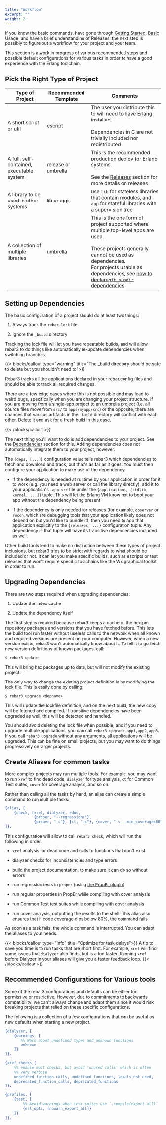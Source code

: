 ```yaml
---
title: "Workflow"
excerpt: ""
weight: 2
---
```


If you know the basic commands, have gone through [Getting Started](/docs/getting-started), [Basic Usage](/docs/basic-usage), and have a brief understanding of [Releases](/docs/releases), the next step is possibly to figure out a workflow for your project and your team.

This section is a work in progress of various recommended steps and possible default configurations for various tasks in order to have a good experience with the Erlang toolchain.

## Pick the Right Type of Project

|Type of Project|Recommended Template|Comments|
|----|----|----|
|A short script or util|escript|The user you distribute this to will need to have Erlang installed.<br><br>Dependencies in C are not trivially included nor redistributed|
|A full, self-contained, executable system|release or umbrella|This is the recommended production deploy for Erlang systems.<br><br>See the [Releases](/docs/releases) section for more details on releases|
|A library to be used in other systems|lib or app|use `lib` for stateless libraries that contain modules, and `app` for stateful libraries with a supervision tree|
|A collection of multiple libraries|umbrella|This is the one form of project supported where multiple top-level apps are used.<br><br>These projects generally cannot be used as dependencies.<br>For projects usable as dependencies, see [how to declare`git_subdir` dependencies](/docs/dependencies/#declaring-dependencies)|

## Setting up Dependencies

The basic configuration of a project should do at least two things:

1. Always track the `rebar.lock` file

2. Ignore the `_build` directory

Tracking the lock file will let you have repeatable builds, and will allow rebar3 to do things like automatically re-update dependencies when switching branches.

{{< blocks/callout type="warning" title="The _build directory should be safe to delete but you shouldn't need to">}}

Rebar3 tracks all the applications declared in your rebar.config files and should be able to track all required changes.

There are a few edge cases where this is not possible and may lead to weird bugs, specifically when you are changing your project structure. If you are moving from a single-app project to an umbrella project (i.e. all source files move from <code>src/</code> to <code>apps/myapp/src</code>) or the opposite, there are chances that various artifacts in the <code>_build</code> directory will conflict with each other. Delete it and ask for a fresh build in this case.

{{< /blocks/callout >}}

The next thing you'll want to do is add dependencies to your project. See the [Dependencies](/docs/dependencies) section for this. Adding dependencies does not automatically integrate them to your project, however.

The `{deps, [...]}` configuration value tells rebar3 which dependencies to fetch and download and track, but that's as far as it goes. You must then configure your application to make use of the dependency:

- If the dependency is needed at runtime by your application in order for it to work (e.g. you need a web server or call the library directly), add it to your application's `.app.src` file under the `{applications, [stdlib, kernel, ...]}` tuple. This will let the Erlang VM know not to boot your app without the dependency being present

- If the dependency is only needed for releases (for example, `observer` or `recon`, which are debugging tools that your application likely does not depend on but you'd like to bundle it), then you need to app that application explicitly to the `{releases, ...}` configuration tuple. Any dependency in that tuple will have its transitive dependencies included as well.

Other build tools tend to make no distinction between these types of project inclusions, but rebar3 tries to be strict with regards to what should be included or not. It can let you make specific builds, such as escripts or test releases that won't require specific toolchains like the Wx graphical toolkit in order to run.

## Upgrading Dependencies

There are two steps required when upgrading dependencies:

1. Update the index cache

2. Update the dependency itself

The first step is required because rebar3 keeps a cache of the hex.pm repository packages and versions that you have fetched before. This lets the build tool run faster without useless calls to the network when all known and required versions are present on your computer. However, when a new version exists, rebar3 won't automatically know about it. To tell it to go fetch new version definitions of known packages, call:

```shell
$ rebar3 update 
```

This will bring hex packages up to date, but will not modify the existing project.

The only way to change the existing project definition is by modifying the lock file. This is easily done by calling:

```shell
$ rebar3 upgrade <depname> 
```

This will update the lockfile definition, and on the next build, the new copy will be fetched and compiled. If transitive dependencies have been upgraded as well, this will be detected and handled.

You should avoid deleting the lock file when possible, and if you need to upgrade multiple applications, you can call `rebar3 upgrade app1,app2,app3`. If you call `rebar3 upgrade` without any arguments, all applications will be upgraded. This can be fine on small projects, but you may want to do things progressively on larger projects.

## Create Aliases for common tasks

More complex projects may run multiple tools. For example, you may want to run `xref` to find dead code, `dialyzer` for type analysis, `ct` for Common Test suites, `cover` for coverage analysis, and so on.

Rather than calling all the tasks by hand, an alias can create a simple command to run multiple tasks:

```erlang
{alias, [
    {check, [xref, dialyzer, edoc,
             {proper, "--regressions"},
             {proper, "-c"}, {ct, "-c"}, {cover, "-v --min_coverage=80"}]}
]}.
```

This configuration will allow to call `rebar3 check`, which will run the following in order:

- `xref` analysis for dead code and calls to functions that don't exist

- dialyzer checks for inconsistencies and type errors

- build the project documentation, to make sure it can do so without errors

- run regression tests in `proper` (using [the PropEr plugin](https://www.rebar3.org/docs/using-available-plugins#section-proper))

- run regular properties in PropEr while compiling with cover analysis

- run Common Test test suites while compiling with cover analysis

- run cover analysis, outputting the results to the shell. This alias also ensures that if code coverage dips below 80%, the command fails

As soon as a task fails, the whole command is interrupted. You can adapt the aliases to your needs.

{{< blocks/callout type="info" title="Optimize for task delays">}}
A tip to save you time is to run tasks that are short first. For example, <code>xref</code> will find some issues that <code>dialyzer</code> also finds, but is a ton faster. Running <code>xref</code> before Dialyzer in your aliases will give you a faster feedback loop.
{{< /blocks/callout >}}

## Recommended Configurations for Various tools

Some of the rebar3 configurations and defaults can be either too permissive or restrictive. However, due to commitments to backwards compatibility, we can't always change and adapt them since it would risk breaking projects that relied on these specific configurations.

The following is a collection of a few configurations that can be useful as new defaults when starting a new project.

```erlang
{dialyzer, [
    {warnings, [
       %% Warn about undefined types and unknown functions
       unknown
    ]}
]}.

{xref_checks,[
    %% enable most checks, but avoid 'unused calls' which is often
    %% very verbose
    undefined_function_calls, undefined_functions, locals_not_used,
    deprecated_function_calls, deprecated_functions
]}.

{profiles, [
    {test, [
        %% Avoid warnings when test suites use `-compile(export_all)`
        {erl_opts, [nowarn_export_all]}
    ]}
]}.
```
